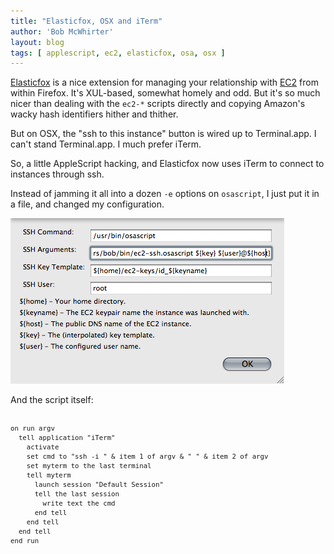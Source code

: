 ```yaml
---
title: "Elasticfox, OSX and iTerm"
author: 'Bob McWhirter'
layout: blog
tags: [ applescript, ec2, elasticfox, osa, osx ]
---
```

<a title="Elasticfox" href="http://developer.amazonwebservices.com/connect/entry.jspa?externalID=609">Elasticfox</a> is a nice extension for managing your relationship with <a title="Amazon EC2" href="http://aws.amazon.com/ec2/">EC2</a> from within Firefox.  It's XUL-based, somewhat homely and odd.  But it's so much nicer than dealing with the <code>ec2-*</code> scripts directly and copying Amazon's wacky hash identifiers hither and thither.

But on OSX, the "ssh to this instance" button is wired up to Terminal.app.  I can't stand Terminal.app.  I much prefer iTerm.

So, a little AppleScript hacking, and Elasticfox now uses iTerm to connect to instances through ssh.

Instead of jamming it all into a dozen <code>-e</code> options on <code>osascript</code>, I just put it in a file, and changed my configuration.

<dl id="attachment_542" class="wp-caption aligncenter" style="width: 448px;"> <dt class="wp-caption-dt"><a href="http://www.fnokd.com/wp-content/uploads/2008/10/picture-26.png"><img class="size-full wp-image-542" title="Elasticfox configuration" src="/blog/assets/picture-26.png" alt="Elasticfox configuration" width="438" height="265"/></a></dt> </dl>

And the script itself:

<pre style="overflow:auto;font-size:90%;">
  <code>
on run argv
  tell application "iTerm"
    activate
    set cmd to "ssh -i " &amp; item 1 of argv &amp; " " &amp; item 2 of argv
    set myterm to the last terminal
    tell myterm
      launch session "Default Session"
      tell the last session
        write text the cmd
      end tell
    end tell
  end tell
end run
</code>
</pre>
